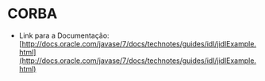 # CORBA




- Link para a Documentação:
[http://docs.oracle.com/javase/7/docs/technotes/guides/idl/jidlExample.html](http://docs.oracle.com/javase/7/docs/technotes/guides/idl/jidlExample.html)